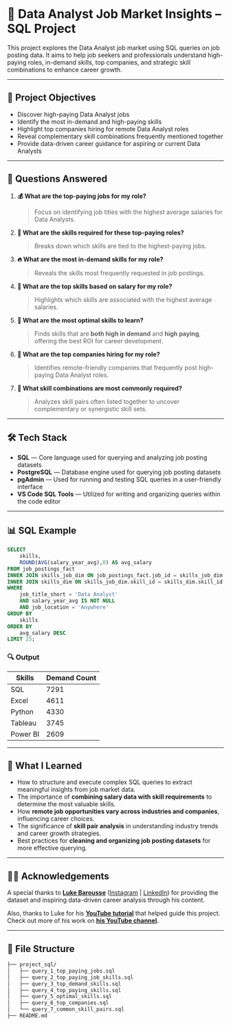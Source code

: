 # 🌊 Data Analyst Job Market Insights – SQL Project

This project explores the Data Analyst job market using SQL queries on job posting data. It aims to help job seekers and professionals understand high-paying roles, in-demand skills, top companies, and strategic skill combinations to enhance career growth.

---

## 🚀 Project Objectives

- Discover high-paying Data Analyst jobs
- Identify the most in-demand and high-paying skills
- Highlight top companies hiring for remote Data Analyst roles
- Reveal complementary skill combinations frequently mentioned together
- Provide data-driven career guidance for aspiring or current Data Analysts

---

## 📌 Questions Answered

1. **💰 What are the top-paying jobs for my role?**

   > Focus on identifying job titles with the highest average salaries for Data Analysts.

2. **🧠 What are the skills required for these top-paying roles?**

   > Breaks down which skills are tied to the highest-paying jobs.

3. **🔥 What are the most in-demand skills for my role?**

   > Reveals the skills most frequently requested in job postings.

4. **💸 What are the top skills based on salary for my role?**

   > Highlights which skills are associated with the highest average salaries.

5. **🌟 What are the most optimal skills to learn?**

   > Finds skills that are **both high in demand** and **high paying**, offering the best ROI for career development.

6. **🏢 What are the top companies hiring for my role?**

   > Identifies remote-friendly companies that frequently post high-paying Data Analyst roles.

7. **🤝 What skill combinations are most commonly required?**
   > Analyzes skill pairs often listed together to uncover complementary or synergistic skill sets.

---

## 🛠️ Tech Stack

- **SQL** — Core language used for querying and analyzing job posting datasets
- **PostgreSQL** — Database engine used for querying job posting datasets
- **pgAdmin** — Used for running and testing SQL queries in a user-friendly interface
- **VS Code SQL Tools** — Utilized for writing and organizing queries within the code editor

---

## 📊 SQL Example

```sql
SELECT
    skills,
    ROUND(AVG(salary_year_avg),0) AS avg_salary
FROM job_postings_fact
INNER JOIN skills_job_dim ON job_postings_fact.job_id = skills_job_dim.job_id
INNER JOIN skills_dim ON skills_job_dim.skill_id = skills_dim.skill_id
WHERE
    job_title_short = 'Data Analyst'
    AND salary_year_avg IS NOT NULL
    AND job_location = 'Anywhere'
GROUP BY
    skills
ORDER BY
    avg_salary DESC
LIMIT 25;
```

### 🔍 Output

| Skills   | Demand Count |
| -------- | ------------ |
| SQL      | 7291         |
| Excel    | 4611         |
| Python   | 4330         |
| Tableau  | 3745         |
| Power BI | 2609         |

---

## 👤 What I Learned

- How to structure and execute complex SQL queries to extract meaningful insights from job market data.
- The importance of **combining salary data with skill requirements** to determine the most valuable skills.
- How **remote job opportunities vary across industries and companies**, influencing career choices.
- The significance of **skill pair analysis** in understanding industry trends and career growth strategies.
- Best practices for **cleaning and organizing job posting datasets** for more effective querying.

---

## 💂🏼 Acknowledgements

A special thanks to **[Luke Barousse](https://x.com/LukeBarousse)** ([Instagram](https://www.instagram.com/lukebarousse/) | [LinkedIn](https://www.linkedin.com/in/luke-b/)) for providing the dataset and inspiring data-driven career analysis through his content.

Also, thanks to Luke for his **[YouTube tutorial](https://youtu.be/7mz73uXD9DA?si=Gcq5ThUnEyg1H9R0)** that helped guide this project. Check out more of his work on **[his YouTube channel](https://www.youtube.com/@LukeBarousse).**

---

## 👤 File Structure

```bash
├── project_sql/
│   ├── query_1_top_paying_jobs.sql
│   ├── query_2_top_paying_job_skills.sql
│   ├── query_3_top_demand_skills.sql
│   ├── query_4_top_paying_skills.sql
│   ├── query_5_optimal_skills.sql
│   ├── query_6_top_companies.sql
│   └── query_7_common_skill_pairs.sql
├── README.md
```
